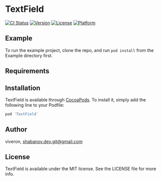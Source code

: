 # TextField

[![CI Status](https://img.shields.io/travis/viveron/TextField.svg?style=flat)](https://travis-ci.org/viveron/TextField)
[![Version](https://img.shields.io/cocoapods/v/TextField.svg?style=flat)](https://cocoapods.org/pods/TextField)
[![License](https://img.shields.io/cocoapods/l/TextField.svg?style=flat)](https://cocoapods.org/pods/TextField)
[![Platform](https://img.shields.io/cocoapods/p/TextField.svg?style=flat)](https://cocoapods.org/pods/TextField)

## Example

To run the example project, clone the repo, and run `pod install` from the Example directory first.

## Requirements

## Installation

TextField is available through [CocoaPods](https://cocoapods.org). To install
it, simply add the following line to your Podfile:

```ruby
pod 'TextField'
```

## Author

viveron, shabanov.dev.git@gmail.com

## License

TextField is available under the MIT license. See the LICENSE file for more info.
